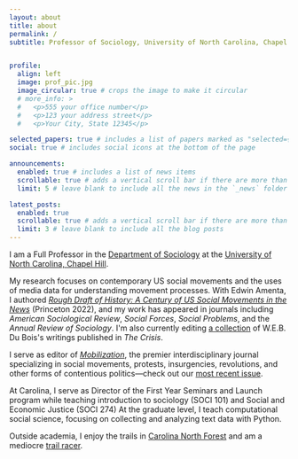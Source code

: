 ```yaml
---
layout: about
title: about
permalink: /
subtitle: Professor of Sociology, University of North Carolina, Chapel Hill


profile:
  align: left
  image: prof_pic.jpg
  image_circular: true # crops the image to make it circular
  # more_info: >
  #   <p>555 your office number</p>
  #   <p>123 your address street</p>
  #   <p>Your City, State 12345</p>

selected_papers: true # includes a list of papers marked as "selected={true}"
social: true # includes social icons at the bottom of the page

announcements:
  enabled: true # includes a list of news items
  scrollable: true # adds a vertical scroll bar if there are more than 3 news items
  limit: 5 # leave blank to include all the news in the `_news` folder

latest_posts:
  enabled: true
  scrollable: true # adds a vertical scroll bar if there are more than 3 new posts items
  limit: 3 # leave blank to include all the blog posts
---
```

I am a Full Professor in the [Department of Sociology](https://sociology.unc.edu/) at the [University of North Carolina, Chapel Hill](http://unc.edu). 

My  research focuses on contemporary US social movements and the uses of media data for understanding movement processes. With Edwin Amenta, I authored *[Rough Draft of History: A Century of US Social Movements in the News](https://press.princeton.edu/books/paperback/9780691232775/rough-draft-of-history)* (Princeton 2022), and my work has appeared in journals including *American Sociological Review*, *Social Forces*, *Social Problems*, and the *Annual Review of Sociology*. I'm also currently editing [a collection](https://www.dareyoufight.org) of W.E.B. Du Bois's writings published in *The Crisis*. 

I serve as editor of [*Mobilization*](https://mobilizationjournal.org), the premier interdisciplinary journal specializing in social movements, protests, insurgencies, revolutions, and other forms of contentious politics—check out our [most recent issue](https://mobilizationjournal.org/toc/maiq/24/1). 

At Carolina, I serve as Director of the First Year Seminars and Launch program while teaching introduction to sociology (SOCI 101) and Social and Economic Justice (SOCI 274) At the graduate level, I teach computational social science, focusing on collecting and analyzing text data with Python. 

Outside academia, I enjoy the trails in [Carolina North Forest](https://facilities.unc.edu/operations/grounds-services/carolina-north-forest/) and am a mediocre [trail racer](https://ultrasignup.com/results_participant.aspx?fname=Neal&lname=Caren).
